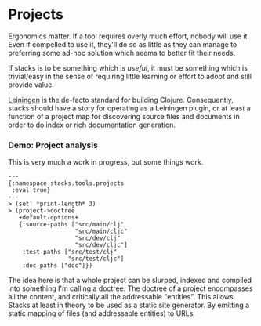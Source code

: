 # Projects

Ergonomics matter.
If a tool requires overly much effort, nobody will use it.
Even if compelled to use it, they'll do so as little as they can manage to preferring some ad-hoc solution which seems to better fit their needs.

If stacks is to be something which is _useful_, it must be something which is trivial/easy in the sense of requiring little learning or effort to adopt and still provide value.

[Leiningen](https://github.com/technomancy/leiningen) is the de-facto standard for building Clojure.
Consequently, stacks should have a story for operating as a Leiningen plugin, or at least a function of a project map for discovering source files and documents in order to do index or rich documentation generation.

### Demo: Project analysis

This is very much a work in progress, but some things work.

```clj+session
---
{:namespace stacks.tools.projects
 :eval true}
---
> (set! *print-length* 3)
> (project->doctree
   +default-options+
   {:source-paths ["src/main/clj"
                   "src/main/cljc"
                   "src/dev/clj"
                   "src/dev/cljc"]
    :test-paths ["src/test/clj"
                 "src/test/cljc"]
    :doc-paths ["doc"]})
```

The idea here is that a whole project can be slurped, indexed and compiled into something I'm calling a doctree.
The doctree of a project encompasses all the content, and critically all the addressable "entities".
This allows Stacks at least in theory to be used as a static site generator.
By emitting a static mapping of files (and addressable entities) to URLs,
